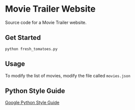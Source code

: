 # Movie Trailer Website
Source code for a Movie Trailer website.

## Get Started
`python fresh_tomatoes.py`

## Usage
To modify the list of movies, modify the file called `movies.json`

## Python Style Guide
[Google Python Style Guide](http://google.github.io/styleguide/pyguide.html)
